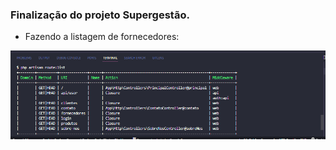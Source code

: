 ### Finalização do projeto Supergestão.
*  Fazendo a listagem de fornecedores:

![Listagem](image.png)